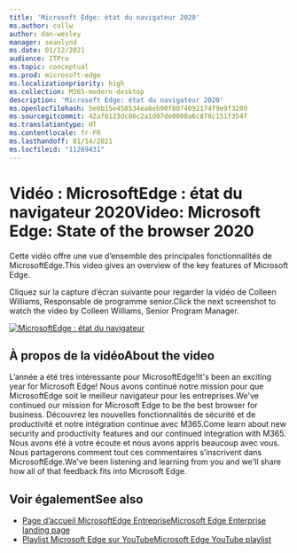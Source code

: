 ```yaml
---
title: 'Microsoft Edge: état du navigateur 2020'
ms.author: collw
author: dan-wesley
manager: seanlynd
ms.date: 01/12/2021
audience: ITPro
ms.topic: conceptual
ms.prod: microsoft-edge
ms.localizationpriority: high
ms.collection: M365-modern-desktop
description: 'Microsoft Edge: état du navigateur 2020'
ms.openlocfilehash: 5e6b15e458534ea8eb90f8074092174f9e9f3209
ms.sourcegitcommit: 42af8123dc86c2a1d07de0080a6c878c151f354f
ms.translationtype: HT
ms.contentlocale: fr-FR
ms.lasthandoff: 01/14/2021
ms.locfileid: "11269431"
---
```

# <span data-ttu-id="96388-103">Vidéo : MicrosoftEdge : état du navigateur 2020</span><span class="sxs-lookup"><span data-stu-id="96388-103">Video: Microsoft Edge: State of the browser 2020</span></span>

<span data-ttu-id="96388-104">Cette vidéo offre une vue d’ensemble des principales fonctionnalités de MicrosoftEdge.</span><span class="sxs-lookup"><span data-stu-id="96388-104">This video gives an overview of the key features of Microsoft Edge.</span></span>

<span data-ttu-id="96388-105">Cliquez sur la capture d’écran suivante pour regarder la vidéo de Colleen Williams, Responsable de programme senior.</span><span class="sxs-lookup"><span data-stu-id="96388-105">Click the next screenshot to watch the video by Colleen Williams, Senior Program Manager.</span></span>

[![MicrosoftEdge : état du navigateur](media/microsoft-edge-video-state-of-browser/0.png)](http://www.youtube.com/watch?v=ajdoE4wmzV0 "Microsoft Edge - State of the browser 2020")

## <span data-ttu-id="96388-107">À propos de la vidéo</span><span class="sxs-lookup"><span data-stu-id="96388-107">About the video</span></span>

<span data-ttu-id="96388-108">L’année a été très intéressante pour MicrosoftEdge!</span><span class="sxs-lookup"><span data-stu-id="96388-108">It's been an exciting year for Microsoft Edge!</span></span> <span data-ttu-id="96388-109">Nous avons continué notre mission pour que MicrosoftEdge soit le meilleur navigateur pour les entreprises.</span><span class="sxs-lookup"><span data-stu-id="96388-109">We've continued our mission for Microsoft Edge to be the best browser for business.</span></span> <span data-ttu-id="96388-110">Découvrez les nouvelles fonctionnalités de sécurité et de productivité et notre intégration continue avec M365.</span><span class="sxs-lookup"><span data-stu-id="96388-110">Come learn about new security and productivity features and our continued integration with M365.</span></span> <span data-ttu-id="96388-111">Nous avons été à votre écoute et nous avons appris beaucoup avec vous. Nous partagerons comment tout ces commentaires s’inscrivent dans MicrosoftEdge.</span><span class="sxs-lookup"><span data-stu-id="96388-111">We've been listening and learning from you and we'll share how all of that feedback fits into Microsoft Edge.</span></span>

## <span data-ttu-id="96388-112">Voir également</span><span class="sxs-lookup"><span data-stu-id="96388-112">See also</span></span>

- [<span data-ttu-id="96388-113">Page d’accueil MicrosoftEdge Entreprise</span><span class="sxs-lookup"><span data-stu-id="96388-113">Microsoft Edge Enterprise landing page</span></span>](https://aka.ms/EdgeEnterprise)
- [<span data-ttu-id="96388-114">Playlist Microsoft Edge sur YouTube</span><span class="sxs-lookup"><span data-stu-id="96388-114">Microsoft Edge YouTube playlist</span></span>](https://www.youtube.com/playlist?list=PLXtHYVsvn_b-uXh1tMeYpT-0iD8tD3tFy)